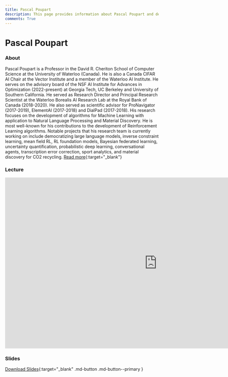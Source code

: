 ```yaml
---
title: Pascal Poupart
description: This page provides information about Pascal Poupart and details about his talk, including its recording and slides.
comments: True
---
```


# Pascal Poupart

### About

Pascal Poupart is a Professor in the David R. Cheriton School of Computer Science at the University of Waterloo (Canada). He is also a Canada CIFAR AI Chair at the Vector Institute and a member of the Waterloo AI Institute. He serves on the advisory board of the NSF AI Institute for Advances in Optimization (2022-present) at Georgia Tech, UC Berkeley and University of Southern California. He served as Research Director and Principal Research Scientist at the Waterloo Borealis AI Research Lab at the Royal Bank of Canada (2018-2020). He also served as scientific advisor for ProNavigator (2017-2019), ElementAI (2017-2018) and DialPad (2017-2018). His research focuses on the development of algorithms for Machine Learning with application to Natural Language Processing and Material Discovery. He is most well-known for his contributions to the development of Reinforcement Learning algorithms. Notable projects that his research team is currently working on include democratizing large language models, inverse constraint learning, mean field RL, RL foundation models, Bayesian federated learning, uncertainty quantification, probabilistic deep learning, conversational agents, transcription error correction, sport analytics, and material discovery for CO2 recycling. [Read more](https://cs.uwaterloo.ca/~ppoupart/){:target="_blank"}

### Lecture

<iframe width="996" height="560" src="https://www.youtube.com/embed/uDiAZTunzVw" title="YouTube video player" frameborder="0" allow="accelerometer; autoplay; clipboard-write; encrypted-media; gyroscope; picture-in-picture; web-share" referrerpolicy="strict-origin-when-cross-origin" allowfullscreen></iframe>

### Slides

<object class="pdf" 
        data="/assets/guests/pascal_poupart.pdf"
        width="996"
        height="560">
</object>

[Download Slides](/assets/guests/pascal_poupart.pdf){:target="_blank" .md-button .md-button--primary }
